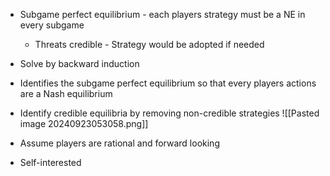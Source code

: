 - Subgame perfect equilibrium - each players strategy must be a NE in every subgame
	- Threats credible - Strategy would be adopted if needed

- Solve by backward induction
- Identifies the subgame perfect equilibrium so that every players actions are a Nash equilibrium
- Identify credible equilibria by removing non-credible strategies
![[Pasted image 20240923053058.png]]
- Assume players are rational and forward looking
- Self-interested